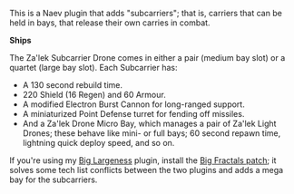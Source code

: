 This is a Naev plugin that adds "subcarriers"; that is, carriers that can be held in bays, that release their own carries in combat.

**Ships**

The Za'lek Subcarrier Drone comes in either a pair (medium bay slot) or a quartet (large bay slot). Each Subcarrier has:
- A 130 second rebuild time.
- 220 Shield (16 Regen) and 60 Armour.
- A modified Electron Burst Cannon for long-ranged support.
- A miniaturized Point Defense turret for fending off missiles.
- And a Za'lek Drone Micro Bay, which manages a pair of Za'lek Light Drones; these behave like mini- or full bays; 60 second repawn time, lightning quick deploy speed, and so on.

If you're using my [Big Largeness](https://github.com/AvianGeneticist/biglargeness) plugin, install the [Big Fractals patch](https://github.com/AvianGeneticist/aabigfractals); it solves some tech list conflicts between the two plugins and adds a mega bay for the subcarriers.
